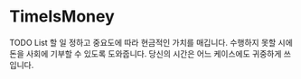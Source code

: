 # TimeIsMoney
TODO List 
할 일 정하고 중요도에 따라 현금적인 가치를 매깁니다.
수행하지 못할 시에 돈을 사회에 기부할 수 있도록 도와줍니다.
당신의 시간은 어느 케이스에도 귀중하게 쓰입니다.
